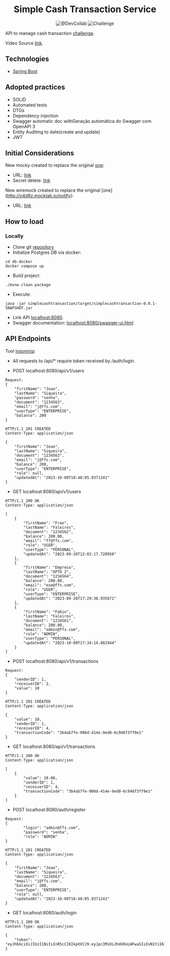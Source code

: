 <h1 align="center">
  Simple Cash Transaction Service
</h1>

<p align="center">
 <img src="https://img.shields.io/static/v1?label=Youtube&message=@DevCollab&color=8257E5&labelColor=000000" alt="@DevCollab" />
 <img src="https://img.shields.io/static/v1?label=Tipo&message=Desafio&color=8257E5&labelColor=000000" alt="Challenge" />
</p>

API to manage cash transaction [challenge](https://github.com/PicPay/picpay-desafio-backend).

Video Source [link](https://youtu.be/QXunBiLq2SM?si=3dpJtAyRMjRlPC-5).

## Technologies
 
- [Spring Boot](https://spring.io/projects/spring-boot)

## Adopted practices

- SOLID
- Automated tests
- DTOs
- Dependency injection
- Swagger automatic doc withGeração automática do Swagger com OpenAPI 3
- Entity Auditing to date(create and update)
- JWT

## Initial Considerations

New mocky created to replace the original [one](https://run.mocky.io/v3/8fafdd68-a090-496f-8c9a-3442cf30dae6):
- URL: [link](https://run.mocky.io/v3/da51a6c7-9ad8-475d-8c3b-7c406416a5f8)
- Secret delete: [link](https://designer.mocky.io/manage/delete/da51a6c7-9ad8-475d-8c3b-7c406416a5f8/H6I6tOKVG71HCzHJvtvtCNWlx6LfNth74UGN)

New wiremock created to replace the original [one] (http://o4d9z.mocklab.io/notify):
- URL: [link](https://v4goj.wiremockapi.cloud/notify)
 
## How to load

### Locally
- Clone git [repository](https://github.com/fabiofaleiros/simplecashtransaction)
- Initialize Postgres DB via docker:
```
cd db-docker
docker compose up
```
- Build project:
```
./mvnw clean package
```
- Execute:
```
java -jar simplecashtransaction/target/simplecashtransaction-0.0.1-SNAPSHOT.jar
```

- Link API [localhost:8080](http://localhost:8080).
- Swagger documentation: [localhost:8080/swagger-ui.html](http://localhost:8080/swagger-ui.html)

## API Endpoints

Tool [insomnia](https://insomnia.rest/):

- All requests to /api/* require token received by /auth/login.

- POST localhost:8080/api/v1/users
```
Request:
{
	"firstName": "Joao",
	"lastName": "Siqueira",
	"password": "senha",
	"document": "1234563",
	"email": "j@ffs.com",
	"userType": "ENTERPRISE",
	"balance": 200
}

HTTP/1.1 201 CREATED
Content-Type: application/json

{
	"firstName": "Joao",
	"lastName": "Siqueira",
	"document": "1234563",
	"email": "j@ffs.com",
	"balance": 200,
	"userType": "ENTERPRISE",
	"role": null,
	"updatedAt": "2023-10-09T18:48:05.9371241"
}
```

- GET localhost:8080/api/v1/users
```
HTTP/1.1 200 OK
Content-Type: application/json

[
    {
        "firstName": "Fran",
        "lastName": "Faleiros",
        "document": "1234562",
        "balance": 200.00,
        "email": "ff@ffs.com",
        "role": "USER",
        "userType": "PERSONAL",
        "updatedAt": "2023-09-26T12:02:17.720958"
    },
    {
        "firstName": "Empresa",
        "lastName": "XPTO 2",
        "document": "1234564",
        "balance": 200.00,
        "email": "exe@ffs.com",
        "role": "USER",
        "userType": "ENTERPRISE",
        "updatedAt": "2023-09-26T17:29:30.935671"
    },
    {
        "firstName": "Fabio",
        "lastName": "Faleiros",
        "document": "1234561",
        "balance": 200.00,
        "email": "admin@ffs.com",
        "role": "ADMIN",
        "userType": "PERSONAL",
        "updatedAt": "2023-10-09T17:34:14.882944"
    }
]
```
- POST localhost:8080/api/v1/transactions
```
Request:
{
	"senderID": 1,
	"receiverID": 2,
	"value": 10
}

HTTP/1.1 201 CREATED
Content-Type: application/json

{
    "value": 10,
    "senderID": 1,
    "receiverID": 4,
    "transactionCode": "3b4ab7fe-906d-414e-9ed0-6c946f3ff9e1"
}
```

- GET localhost:8080/api/v1/transactions
```
HTTP/1.1 200 OK
Content-Type: application/json

[
    {
        "value": 10.00,
        "senderID": 1,
        "receiverID": 4,
        "transactionCode": "3b4ab7fe-906d-414e-9ed0-6c946f3ff9e1"
    }
]
```

- POST localhost:8080/auth/register
```
Request:
{
		"login": "admin@ffs.com",
		"password": "senha",
		"role": "ADMIN"
}

HTTP/1.1 201 CREATED
Content-Type: application/json

{
	"firstName": "Joao",
	"lastName": "Siqueira",
	"document": "1234563",
	"email": "j@ffs.com",
	"balance": 200,
	"userType": "ENTERPRISE",
	"role": null,
	"updatedAt": "2023-10-09T18:48:05.9371241"
}
```

- GET localhost:8080/auth/login
```
HTTP/1.1 200 OK
Content-Type: application/json

{
    "token": "eyJhbGciOiJIUzI1NiIsInR5cCI6IkpXVCJ9.eyJpc3MiOiJhdXRoLWFwaSIsInN1YiI6ImFkbWluQGZmcy5jb20iLCJleHAiOjE2OTY4ODM5MTh9.vjRywJfMbflrwBNI8_OSqiFrgLKgTH7GM1nB7O160p0"
}
```